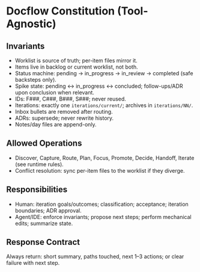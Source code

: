# Docflow Constitution (Tool-Agnostic)

## Invariants
- Worklist is source of truth; per-item files mirror it.
- Items live in backlog or current worklist, not both.
- Status machine: pending → in_progress → in_review → completed (safe backsteps only).
- Spike state: pending ↔ in_progress ↔ concluded; follow-ups/ADR upon conclusion when relevant.
- IDs: F###, C###, B###, S###; never reused.
- Iterations: exactly one `iterations/current/`; archives in `iterations/NN/`.
- Inbox bullets are removed after routing.
- ADRs: supersede; never rewrite history.
- Notes/day files are append-only.

## Allowed Operations
- Discover, Capture, Route, Plan, Focus, Promote, Decide, Handoff, Iterate (see runtime rules).
- Conflict resolution: sync per-item files to the worklist if they diverge.

## Responsibilities
- Human: iteration goals/outcomes; classification; acceptance; iteration boundaries; ADR approval.
- Agent/IDE: enforce invariants; propose next steps; perform mechanical edits; summarize state.

## Response Contract
Always return: short summary, paths touched, next 1–3 actions; or clear failure with next step.